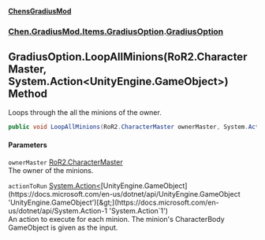 
#### [ChensGradiusMod](./index 'index')

### [Chen.GradiusMod.Items.GradiusOption](./mfb9nYomeqOwYy2EkL-v0Q 'Chen.GradiusMod.Items.GradiusOption').[GradiusOption](./Vui7fzQ6K+-c8O4kYLP8Wg 'Chen.GradiusMod.Items.GradiusOption.GradiusOption')

## GradiusOption.LoopAllMinions(RoR2.CharacterMaster, System.Action&lt;UnityEngine.GameObject&gt;) Method
Loops through the all the minions of the owner.  
```csharp
public void LoopAllMinions(RoR2.CharacterMaster ownerMaster, System.Action<UnityEngine.GameObject> actionToRun);
```

#### Parameters
<a name='-0kiu37clAZVL3zJa4439Q'></a>
`ownerMaster` [RoR2.CharacterMaster](https://docs.microsoft.com/en-us/dotnet/api/RoR2.CharacterMaster 'RoR2.CharacterMaster')  
The owner of the minions.  
  
<a name='KpJtZqIFC3+YNurVKaAMIg'></a>
`actionToRun` [System.Action&lt;](https://docs.microsoft.com/en-us/dotnet/api/System.Action-1 'System.Action`1')[UnityEngine.GameObject](https://docs.microsoft.com/en-us/dotnet/api/UnityEngine.GameObject 'UnityEngine.GameObject')[&gt;](https://docs.microsoft.com/en-us/dotnet/api/System.Action-1 'System.Action`1')  
An action to execute for each minion. The minion's CharacterBody GameObject is given as the input.  
  

